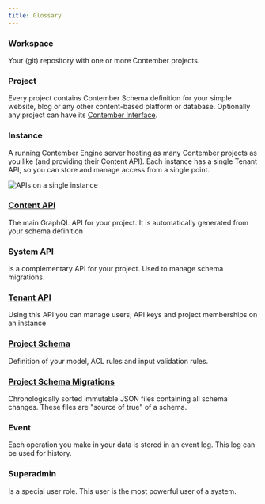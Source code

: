 ```yaml
---
title: Glossary
---
```


### Workspace

Your (git) repository with one or more Contember projects.

### Project

Every project contains Contember Schema definition for your simple website, blog or any other content-based platform or database. Optionally any project can have its [Contember Interface](/reference/admin/introduction.md).

### Instance

A running Contember Engine server hosting as many Contember projects as you like (and providing their Content API). Each instance has a single Tenant API, so you can store and manage access from a single point.

![APIs on a single instance](/assets/single-instance.svg)

### [Content API](/reference/engine/content/overview.md)

The main GraphQL API for your project. It is automatically generated from your schema definition

### System API

Is a complementary API for your project. Used to manage schema migrations.

### [Tenant API](/reference/engine/tenant/overview.md)

Using this API you can manage users, API keys and project memberships on an instance

### [Project Schema](/reference/engine/schema/overview.md)

Definition of your model, ACL rules and input validation rules.

### [Project Schema Migrations](/reference/engine/schema/migrations.md)

Chronologically sorted immutable JSON files containing all schema changes. These files are "source of true" of a schema.

### Event

Each operation you make in your data is stored in an event log. This log can be used for history.

### Superadmin

Is a special user role. This user is the most powerful user of a system.

<!--
ADD MODEL SCHEMA, ACL RULES, INPUT VALIDATION RULES
ADD ENTITY
UNIFY TERMINOLOGY "DATA MODEL" vs. "CONTENT SCHEMA" vs. "MODEL SCHEMA"
-->
